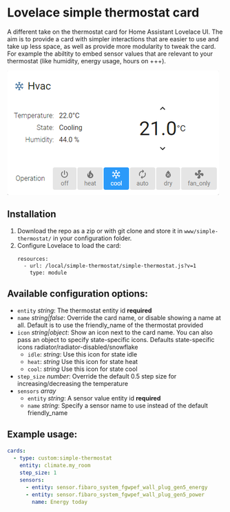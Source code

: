# Lovelace simple thermostat card

A different take on the thermostat card for Home Assistant Lovelace UI.
The aim is to provide a card with simpler interactions that are easier to use and take up less space, as well as provide more modularity to tweak the card. For example the abiltity to embed sensor values that are relevant to your thermostat (like humidity, energy usage, hours on +++).

![Example thermostat](https://github.com/nervetattoo/simple-thermostat/raw/master/thermostat-card.png)

## Installation

1. Download the repo as a zip or with git clone and store it in `www/simple-thermostat/` in your configuration folder.
2. Configure Lovelace to load the card:
    ```
    resources:
      - url: /local/simple-thermostat/simple-thermostat.js?v=1
        type: module
    ```

## Available configuration options:

* `entity` *string*: The thermostat entity id **required**
* `name` *string|false*: Override the card name, or disable showing a name at all. Default is to use the friendly_name of the thermostat provided
* `icon` *string|object*: Show an icon next to the card name. You can also pass an object to specify state-specific icons. Defaults state-specific icons radiator/radiator-disabled/snowflake
  * `idle`: *string*: Use this icon for state idle
  * `heat`: *string* Use this icon for state heat
  * `cool`: *string* Use this icon for state cool
* `step_size` *number*: Override the default 0.5 step size for increasing/decreasing the temperature
* `sensors` *array*
  * `entity` *string*: A sensor value entity id **required**
  * `name` *string*: Specify a sensor name to use instead of the default friendly_name

## Example usage:

```yaml
cards:
  - type: custom:simple-thermostat
    entity: climate.my_room
    step_size: 1
    sensors:
      - entity: sensor.fibaro_system_fgwpef_wall_plug_gen5_energy
      - entity: sensor.fibaro_system_fgwpef_wall_plug_gen5_power
        name: Energy today
```
